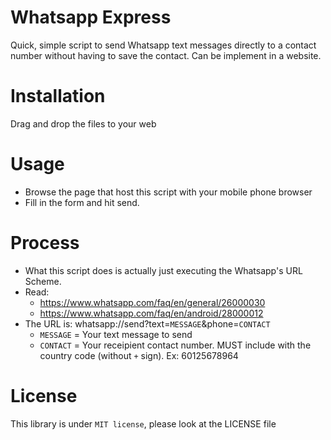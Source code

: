 # Whatsapp Express
Quick, simple script to send Whatsapp text messages directly to a contact number without having to save the contact. Can be implement in a website.

# Installation
Drag and drop the files to your web

# Usage
- Browse the page that host this script with your mobile phone browser
- Fill in the form and hit send.

# Process
- What this script does is actually just executing the Whatsapp's URL Scheme. 
- Read:
  - https://www.whatsapp.com/faq/en/general/26000030
  - https://www.whatsapp.com/faq/en/android/28000012
- The URL is: whatsapp://send?text=```MESSAGE```&phone=```CONTACT```
  - ```MESSAGE``` = Your text message to send
  - ```CONTACT``` = Your receipient contact number. MUST include with the country code (without ```+``` sign). Ex: 60125678964

# License
This library is under ```MIT license```, please look at the LICENSE file
